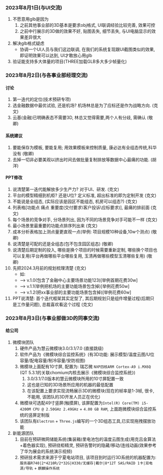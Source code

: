 ### 2023年8月1日(与UI交流)
1. 不愿意用glb是因为
	1. 之前其他事业部的3D基本是要求obj格式, UI联调经验比较完善, 效果可控
	2. 之前中行展示的3D做的效果不好, 贴图丢失, 细节丢失, 与UI电脑显示的效果差异很大
2. 解决glb格式疑虑
	- 协调一个UI人员与我们这边联调, 在我们的系统复现跟UI截图类似的效果, 即证明效果可以达到, UI才敢放心用glb
3. 验证能支持多大体量的项目(THREE加载GLB多大多少帧量化)

### 2023年8月2日(与各事业部经理交流)
#### 讨论
1. 第一迭代的定位(技术预研专项)
2. 选金融数据中最优试验, 还是机场?  机场林总是为了应标还是作为战略方向.  (克文)
3. 云基(金融)已明确表态不需要3D, 林总又觉得需要,两个人有分歧, 需确认 (敬卿)
#### 系统建议
1. 要能保存为模板, 要能复用; 用效果模板来控制质量, 康必达有全组态传统,科华没有 (敬卿)
2. 去掉一切非必要美观以挤出时间去做批量复制排放等数据中心最痛的功能. (胡洋)
#### PPT修改
1. 说清楚第一迭代能解放多少生产力?  对于UI、研发. (克文)
2. 平台的模型精细到机柜? 还是U位? 定义标准, 超出标准的即为定制开发 (克文)
3. 不能说是全组态, (实际应该是园区不能组态, 机房可以组态?) (克文)
4. 列表格[功能点 痛点 重要度(交付要求\客户投诉\应标要求)], 最痛的排前面 (克文)
5. 每个场景的竞争对手, 分场景列出, 因为不同的场景竞争对手可能不一样 (克文)
6. 最小场景里最重要的功能点排序列出来 (克文)
7. 成本分析表格加上测点量更直观一点(举例: 项目规模10种设备,10w个测点)  (敬卿)
8. 说清楚是可配的还是全组态(包不包含园区组态) (敬卿)
9. 说清楚后期定制的投入, 哪些是换个项目的时候需要重新定制, 哪些换个项目也可以复用(平台再做哪些平台哪些复用, 玉清再做哪些模型玉清哪些复用) (敬卿)
10. 先把2024.3月前的规划梳理清楚 (克文)
	- 如: 
	- --> v.1.0(包含了金融中心主要场景功能123)[举例首期花费30w] 
	- --> v.1.1(举例把机场的主要功能场景包含掉)[举例花费50w] 
	- --> v.1.2(把xx事业部的主要功能场景包含掉)[举例花费60w]
11. PPT说清楚: 首个迭代框架其实定型了, 其后期规划只是组件增量过程(后期只是工作量问题), 总裁喜欢看这个过程 (克文)


### 2023年8月3日(与事业部做3D的同事交流)
#### 给公司
1. 微模块团队
	1. 硬件产品为慧云微模块3.0/3.1/7.0 (直接跳级)
	2. 软件产品为《微模块综合监控系统》(有3D功能: 展示模型/温度云图/U位容量/配电容量/制冷容量/安防视图)
	3. 微模块上面配有10寸屏, 配置为: 瑞芯微 `NXP四核ARM Cortex-A9 i.MX6Q` (QT 5.3.1的关联chomium内核去展示《微模块综合监控系统》)
		1. 3.0/3.1/7.0版本的慧云微模块所用的10寸屏配置一致
		2. 这也是已知的3D场景所应用的机器的最低配置
		3. 在该配置上要求实现流畅展示3D的微模块(现在的帧率是1-3帧, 很卡, 不能用, 该团队的3D开发人员正在优化)
	4. 微模块可选配49寸竖屏(触摸屏), 该屏配置为`Intel(R) Core(TM) i5-4200M CPU @ 2.50GHz 2.49GHz` + `4.00 GB RAM`, 上面跑微模块综合监控系统的竖屏定制版
	5. 该团队有`Electron` + `Three.js`编写的一个3D组态工具,已实现拖拽摆放功能
2. 新能源团队
	1. 目前在预研微网储能系统(集装箱)里电池包的温度云图生成(用克吕金算法+着色器实现), 预研绕柜精灵, 预研告警时的隐藏/移动/连线动画(效果参考了华为展会的系统演示视频)
	2. 预研技术需求来源于宁夏电站项目, 该项目到时运行3D系统的机器配置为: `服务器R740|2*4210R/2*32G|H330/无缓存|戴尔|8*12T SAS/RAID 1卡|双电源/导轨` + `麒麟操作系统` 
